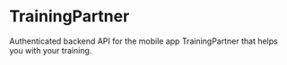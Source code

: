 # TrainingPartner
Authenticated backend API for the mobile app TrainingPartner that helps you with your training.
